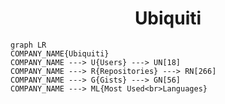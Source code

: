 <h1 align="center">Ubiquiti</h1>

```mermaid
graph LR
COMPANY_NAME{Ubiquiti}
COMPANY_NAME ---> U{Users} ---> UN[18]
COMPANY_NAME ---> R{Repositories} ---> RN[266]
COMPANY_NAME ---> G{Gists} ---> GN[56]
COMPANY_NAME ---> ML{Most Used<br>Languages}
```
